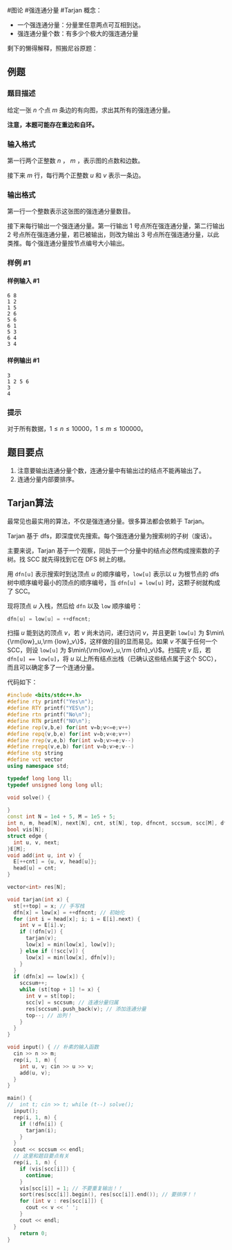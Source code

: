 #图论 #强连通分量 #Tarjan 
概念：
- 一个强连通分量：分量里任意两点可互相到达。
- 强连通分量个数：有多少个极大的强连通分量

剩下的懒得解释，照搬尼谷原题：

## 例题

### 题目描述

给定一张 $n$ 个点 $m$ 条边的有向图，求出其所有的强连通分量。

**注意，本题可能存在重边和自环。**

### 输入格式

第一行两个正整数 $n$ ， $m$ ，表示图的点数和边数。

接下来 $m$ 行，每行两个正整数 $u$ 和 $v$ 表示一条边。

### 输出格式

第一行一个整数表示这张图的强连通分量数目。

接下来每行输出一个强连通分量。第一行输出 1 号点所在强连通分量，第二行输出 2 号点所在强连通分量，若已被输出，则改为输出 3 号点所在强连通分量，以此类推。每个强连通分量按节点编号大小输出。

### 样例 #1

#### 样例输入 #1

```
6 8
1 2
1 5
2 6
5 6
6 1
5 3
6 4
3 4
```

#### 样例输出 #1

```
3
1 2 5 6
3
4
```

### 提示

对于所有数据，$1 \le n \le 10000$，$1 \le m \le 100000$。

## 题目要点

1. 注意要输出连通分量个数，连通分量中有输出过的结点不能再输出了。
2. 连通分量内部要排序。

## Tarjan算法

最常见也最实用的算法，不仅是强连通分量。很多算法都会依赖于 Tarjan。

Tarjan 基于 dfs，即深度优先搜索。每个强连通分量为搜索树的子树（废话）。

主要来说，Tarjan 基于一个观察，同处于一个分量中的结点必然构成搜索数的子树。找 SCC 就先得找到它在 DFS 树上的根。

用 `dfn[u]` 表示搜索时到达顶点 $u$ 的顺序编号，`low[u]` 表示以 $u$ 为根节点的 dfs 树中顺序编号最小的顶点的顺序编号，当 `dfn[u] = low[u]` 时，这颗子树就构成了 SCC。

现将顶点 $u$ 入栈，然后给 `dfn` 以及 `low` 顺序编号：

```cpp
dfn[u] = low[u] = ++dfncnt;
```

扫描 $u$ 能到达的顶点 $v$，若 $v$ 尚未访问，递归访问 $v$，并且更新 `low[u]` 为 $\min\{\rm{low}_u,\rm {low}_v\}$，这样做的目的显而易见。如果 $v$ 不属于任何一个 SCC，则设 `low[u]` 为 $\min\{\rm{low}_u,\rm {dfn}_v\}$。扫描完 $v$ 后，若 `dfn[u] == low[u]`，将 $u$ 以上所有结点出栈（已确认这些结点属于这个 SCC），而且可以确定多了一个连通分量。

代码如下：

```cpp
#include <bits/stdc++.h>
#define rty printf("Yes\n");
#define RTY printf("YES\n");
#define rtn printf("No\n");
#define RTN printf("NO\n");
#define rep(v,b,e) for(int v=b;v<=e;v++)
#define repq(v,b,e) for(int v=b;v<e;v++)
#define rrep(v,e,b) for(int v=b;v>=e;v--)
#define rrepq(v,e,b) for(int v=b;v>e;v--)
#define stg string
#define vct vector
using namespace std;

typedef long long ll;
typedef unsigned long long ull;

void solve() {
	
}
const int N = 1e4 + 5, M = 1e5 + 5;
int n, m, head[N], next[N], cnt, st[N], top, dfncnt, sccsum, scc[M], dfn[N], low[N];
bool vis[N];
struct edge {
  int u, v, next;
}E[M];
void add(int u, int v) {
  E[++cnt] = {u, v, head[u]};
  head[u] = cnt; 
}

vector<int> res[N];

void tarjan(int x) {
  st[++top] = x; // 手写栈
  dfn[x] = low[x] = ++dfncnt; // 初始化
  for (int i = head[x]; i; i = E[i].next) {
    int v = E[i].v;
    if (!dfn[v]) {
      tarjan(v);
      low[x] = min(low[x], low[v]);
    } else if (!scc[v]) {
      low[x] = min(low[x], dfn[v]);
    }
  }
  if (dfn[x] == low[x]) {
    sccsum++;
    while (st[top + 1] != x) {
      int v = st[top];
      scc[v] = sccsum; // 连通分量归属
      res[sccsum].push_back(v); // 添加连通分量
      top--; // 出列！
    }
  }
}

void input() { // 朴素的输入函数
  cin >> n >> m;
  rep(i, 1, m) {
    int u, v; cin >> u >> v;
    add(u, v);
  }
}

main() {
//	int t; cin >> t; while (t--) solve();
  input();
  rep(i, 1, n) {
    if (!dfn[i]) {
      tarjan(i);
    }
  }
  cout << sccsum << endl;
  // 这里和题目要点有关
  rep(i, 1, n) {
    if (vis[scc[i]]) {
      continue;
    }
    vis[scc[i]] = 1; // 不要重复输出！！
    sort(res[scc[i]].begin(), res[scc[i]].end()); // 要排序！！
    for (int v : res[scc[i]]) {
      cout << v << ' ';
    }
    cout << endl;
  }
	return 0;
}

```

